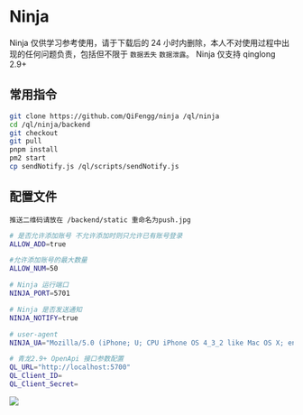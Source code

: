 # Ninja
Ninja 仅供学习参考使用，请于下载后的 24 小时内删除，本人不对使用过程中出现的任何问题负责，包括但不限于 `数据丢失` `数据泄露`。
Ninja 仅支持 qinglong 2.9+

## 常用指令

```bash
git clone https://github.com/QiFengg/ninja /ql/ninja
cd /ql/ninja/backend
git checkout
git pull
pnpm install
pm2 start
cp sendNotify.js /ql/scripts/sendNotify.js
```

## 配置文件
`推送二维码请放在 /backend/static 重命名为push.jpg`
``` bash
# 是否允许添加账号 不允许添加时则只允许已有账号登录
ALLOW_ADD=true

#允许添加账号的最大数量
ALLOW_NUM=50

# Ninja 运行端口
NINJA_PORT=5701

# Ninja 是否发送通知
NINJA_NOTIFY=true

# user-agent
NINJA_UA="Mozilla/5.0 (iPhone; U; CPU iPhone OS 4_3_2 like Mac OS X; en-us) AppleWebKit/533.17.9 (KHTML, like Gecko) Version/5.0.2 Mobile/8H7 Safari/6533.18.5 UCBrowser/13.4.2.1122"

# 青龙2.9+ OpenApi 接口参数配置
QL_URL="http://localhost:5700"
QL_Client_ID=
QL_Client_Secret=
```
![](https://i0.hdslb.com/bfs/album/e09373b7579023acc8dc12dc9dab2c6cd497d537.png)